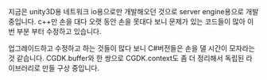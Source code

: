 지금은 unity3D용 네트워크 io용으로만 개발해오던 것으로 server engine용으로 개발 중입니다.
c++만 손을 대다 오랫 동안 손을 못대다 보니 문제가 있는 코드들이 많아 이번 부분 부터 수정하고 있습니다.

업그레이드하고 수정하고 하는 것들이 많다 보니 C#버전들은 손을 댈 시간이 모자라는 것 같습니다.
CGDK.buffer와 한 쌍으로 CGDK.context도 좀 더 정리해서 독립된 라이브러리로 만들 구상 중입니다.
